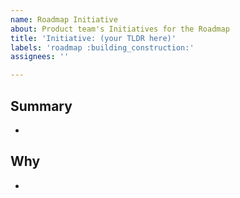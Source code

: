 ```yaml
---
name: Roadmap Initiative
about: Product team's Initiatives for the Roadmap
title: 'Initiative: (your TLDR here)'
labels: 'roadmap :building_construction:'
assignees: ''

---
```


## Summary

- 

## Why
 
-
